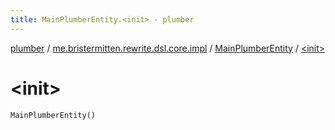 ```yaml
---
title: MainPlumberEntity.<init> - plumber
---
```


[plumber](../../index.html) / [me.bristermitten.rewrite.dsl.core.impl](../index.html) / [MainPlumberEntity](index.html) / [&lt;init&gt;](./-init-.html)

# &lt;init&gt;

`MainPlumberEntity()`
